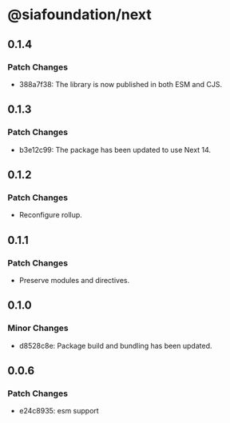 # @siafoundation/next

## 0.1.4

### Patch Changes

- 388a7f38: The library is now published in both ESM and CJS.

## 0.1.3

### Patch Changes

- b3e12c99: The package has been updated to use Next 14.

## 0.1.2

### Patch Changes

- Reconfigure rollup.

## 0.1.1

### Patch Changes

- Preserve modules and directives.

## 0.1.0

### Minor Changes

- d8528c8e: Package build and bundling has been updated.

## 0.0.6

### Patch Changes

- e24c8935: esm support
